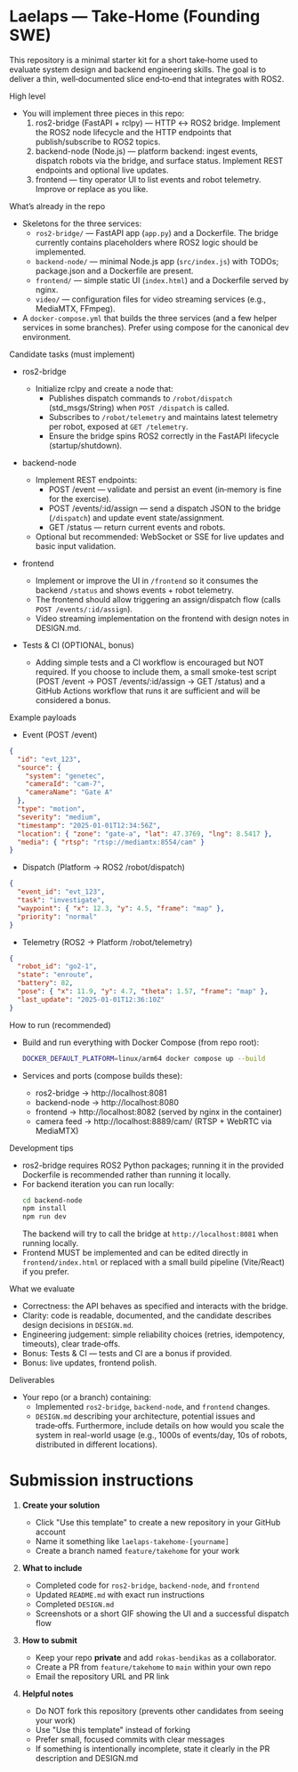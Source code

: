 # Laelaps — Take‑Home (Founding SWE)

This repository is a minimal starter kit for a short take‑home used to evaluate system design and backend engineering skills. The goal is to deliver a thin, well‑documented slice end‑to‑end that integrates with ROS2.

High level

- You will implement three pieces in this repo:
  1. ros2-bridge (FastAPI + rclpy) — HTTP ↔ ROS2 bridge. Implement the ROS2 node lifecycle and the HTTP endpoints that publish/subscribe to ROS2 topics.
  2. backend-node (Node.js) — platform backend: ingest events, dispatch robots via the bridge, and surface status. Implement REST endpoints and optional live updates.
  3. frontend — tiny operator UI to list events and robot telemetry. Improve or replace as you like.

What’s already in the repo

- Skeletons for the three services:
  - `ros2-bridge/` — FastAPI app (`app.py`) and a Dockerfile. The bridge currently contains placeholders where ROS2 logic should be implemented.
  - `backend-node/` — minimal Node.js app (`src/index.js`) with TODOs; package.json and a Dockerfile are present.
  - `frontend/` — simple static UI (`index.html`) and a Dockerfile served by nginx.
  - `video/` — configuration files for video streaming services (e.g., MediaMTX, FFmpeg).
- A `docker-compose.yml` that builds the three services (and a few helper services in some branches). Prefer using compose for the canonical dev environment.

Candidate tasks (must implement)

- ros2-bridge
  - Initialize rclpy and create a node that:
    - Publishes dispatch commands to `/robot/dispatch` (std_msgs/String) when `POST /dispatch` is called.
    - Subscribes to `/robot/telemetry` and maintains latest telemetry per robot, exposed at `GET /telemetry`.
    - Ensure the bridge spins ROS2 correctly in the FastAPI lifecycle (startup/shutdown).
- backend-node
  - Implement REST endpoints:
    - POST /event — validate and persist an event (in‑memory is fine for the exercise).
    - POST /events/:id/assign — send a dispatch JSON to the bridge (`/dispatch`) and update event state/assignment.
    - GET /status — return current events and robots.
  - Optional but recommended: WebSocket or SSE for live updates and basic input validation.
- frontend

  - Implement or improve the UI in `/frontend` so it consumes the backend `/status` and shows events + robot telemetry.
  - The frontend should allow triggering an assign/dispatch flow (calls `POST /events/:id/assign`).
  - Video streaming implementation on the frontend with design notes in DESIGN.md.

- Tests & CI (OPTIONAL, bonus)
  - Adding simple tests and a CI workflow is encouraged but NOT required. If you choose to include them, a small smoke-test script (POST /event → POST /events/:id/assign → GET /status) and a GitHub Actions workflow that runs it are sufficient and will be considered a bonus.

Example payloads

- Event (POST /event)

```json
{
  "id": "evt_123",
  "source": {
    "system": "genetec",
    "cameraId": "cam-7",
    "cameraName": "Gate A"
  },
  "type": "motion",
  "severity": "medium",
  "timestamp": "2025-01-01T12:34:56Z",
  "location": { "zone": "gate-a", "lat": 47.3769, "lng": 8.5417 },
  "media": { "rtsp": "rtsp://mediamtx:8554/cam" }
}
```

- Dispatch (Platform → ROS2 /robot/dispatch)

```json
{
  "event_id": "evt_123",
  "task": "investigate",
  "waypoint": { "x": 12.3, "y": 4.5, "frame": "map" },
  "priority": "normal"
}
```

- Telemetry (ROS2 → Platform /robot/telemetry)

```json
{
  "robot_id": "go2-1",
  "state": "enroute",
  "battery": 82,
  "pose": { "x": 11.9, "y": 4.7, "theta": 1.57, "frame": "map" },
  "last_update": "2025-01-01T12:36:10Z"
}
```

How to run (recommended)

- Build and run everything with Docker Compose (from repo root):

  ```bash
  DOCKER_DEFAULT_PLATFORM=linux/arm64 docker compose up --build
  ```

- Services and ports (compose builds these):
  - ros2-bridge → http://localhost:8081
  - backend-node → http://localhost:8080
  - frontend → http://localhost:8082 (served by nginx in the container)
  - camera feed → http://localhost:8889/cam/ (RTSP + WebRTC via MediaMTX)

Development tips

- ros2-bridge requires ROS2 Python packages; running it in the provided Dockerfile is recommended rather than running it locally.
- For backend iteration you can run locally:
  ```bash
  cd backend-node
  npm install
  npm run dev
  ```
  The backend will try to call the bridge at `http://localhost:8081` when running locally.
- Frontend MUST be implemented and can be edited directly in `frontend/index.html` or replaced with a small build pipeline (Vite/React) if you prefer.

What we evaluate

- Correctness: the API behaves as specified and interacts with the bridge.
- Clarity: code is readable, documented, and the candidate describes design decisions in `DESIGN.md`.
- Engineering judgement: simple reliability choices (retries, idempotency, timeouts), clear trade‑offs.
- Bonus: Tests & CI — tests and CI are a bonus if provided.
- Bonus: live updates, frontend polish.

Deliverables

- Your repo (or a branch) containing:
  - Implemented `ros2-bridge`, `backend-node`, and `frontend` changes.
  - `DESIGN.md` describing your architecture, potential issues and trade‑offs. Furthermore, include details on how would you scale the system in real-world usage (e.g., 1000s of events/day, 10s of robots, distributed in different locations).

# Submission instructions

1. **Create your solution**

   - Click "Use this template" to create a new repository in your GitHub account
   - Name it something like `laelaps-takehome-[yourname]`
   - Create a branch named `feature/takehome` for your work

2. **What to include**

   - Completed code for `ros2-bridge`, `backend-node`, and `frontend`
   - Updated `README.md` with exact run instructions
   - Completed `DESIGN.md`
   - Screenshots or a short GIF showing the UI and a successful dispatch flow

3. **How to submit**

   - Keep your repo **private** and add `rokas-bendikas` as a collaborator.
   - Create a PR from `feature/takehome` to `main` within your own repo
   - Email the repository URL and PR link

4. **Helpful notes**
   - Do NOT fork this repository (prevents other candidates from seeing your work)
   - Use "Use this template" instead of forking
   - Prefer small, focused commits with clear messages
   - If something is intentionally incomplete, state it clearly in the PR description and DESIGN.md
